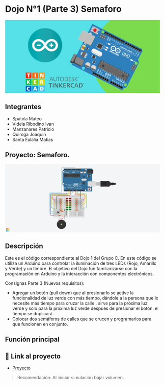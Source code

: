 # Dojo N°1 (Parte 3) Semaforo
![Tinkercad](./img/ArduinoTinkercad.jpg)


## Integrantes 
- Spatola Mateo
- Videla Ribodino Ivan
- Manzanares Patricio
- Quiroga Joaquin
- Santa Eulalia Matias


## Proyecto: Semaforo.
![Tinkercad](./img/semaforo3.png)


## Descripción
Este es el código correspondiente al Dojo 1 del Grupo C. En este código se utiliza un Arduino para controlar la iluminación de tres LEDs (Rojo, Amarillo y Verde) y un timbre. El objetivo del Dojo fue familiarizarse con la programación en Arduino y la interacción con componentes electrónicos.

Consignas Parte 3 (Nuevos requisitos):
- Agregar un botón (pull down) que al presionarlo se active la funcionalidad de luz verde con más tiempo, dándole a la persona que lo necesite más tiempo para cruzar la calle , sirve para la próxima luz verde y solo para la próxima luz verde después de presionar el botón. el tiempo se duplicará. 
-  Colocar dos semáforos de calles que se crucen  y programarlos para que funcionen en conjunto.


## Función principal


## :robot: Link al proyecto
- [Proyecto](https://www.tinkercad.com/things/9Vku32oaMTg)

> Recomendación: Al iniciar simulación bajar volumen.
